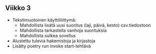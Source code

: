 ## Viikko 3

- Tekstimuotoinen käyttöliittymä:
	- Mahdollista lisätä uusi suoritus (laji, päivä, kesto) csv.tiedostoon
	- Mahdollista tarkastella vanhoja suorituksia
	- Mahdollista sulkea sovellus
- Alustettu tulevia hakemistoja ja kirjastoja
- Lisätty poetry run invoke start-tehtävä

